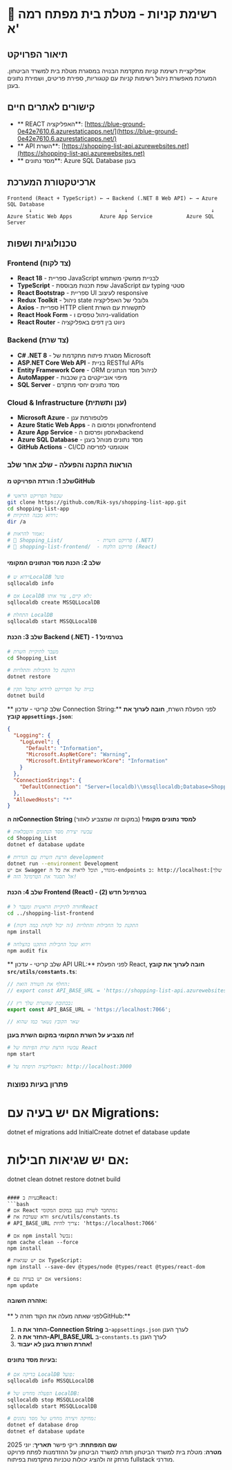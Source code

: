 # 🛒 רשימת קניות - מטלת בית מפתח רמה א'

##  תיאור הפרויקט

אפליקציית רשימת קניות מתקדמת הבנויה במסגרת מטלת בית למשרד הביטחון. המערכת מאפשרת ניהול רשימות קניות עם קטגוריות, ספירת פריטים, ושמירת נתונים בענן.

##  קישורים לאתרים חיים

- ** REACT האפליקציה**: [https://blue-ground-0e42e7610.6.azurestaticapps.net/](https://blue-ground-0e42e7610.6.azurestaticapps.net/)
- ** API השרת**: [https://shopping-list-api.azurewebsites.net](https://shopping-list-api.azurewebsites.net)
- ** מסד נתונים**: Azure SQL Database בענן

##  ארכיטקטורת המערכת

```
Frontend (React + TypeScript) ← → Backend (.NET 8 Web API) ← → Azure SQL Database
       ↓                              ↓                           ↓
Azure Static Web Apps         Azure App Service           Azure SQL Server
```

##  טכנולוגיות ושפות

### Frontend (צד לקוח)
- **React 18** - ספריית JavaScript לבניית ממשקי משתמש
- **TypeScript** - שפת תכנות מבוססת JavaScript עם typing סטטי
- **React Bootstrap** - ספריית UI לעיצוב responsive
- **Redux Toolkit** - ניהול state גלובלי של האפליקציה
- **Axios** - ספריית HTTP client לתקשורת עם השרת
- **React Hook Form** - ניהול טפסים ו-validation
- **React Router** - ניווט בין דפים באפליקציה

### Backend (צד שרת)
- **C# .NET 8** - מסגרת פיתוח מתקדמת של Microsoft
- **ASP.NET Core Web API** - בניית RESTful APIs
- **Entity Framework Core** - ORM לניהול מסד הנתונים
- **AutoMapper** - מיפוי אובייקטים בין שכבות
- **SQL Server** - מסד נתונים יחסי מתקדם

### Cloud & Infrastructure (ענן ותשתית)
- **Microsoft Azure** - פלטפורמת ענן
- **Azure Static Web Apps** - אחסון ופרסום הfrontend
- **Azure App Service** - אחסון ופרסום הbackend
- **Azure SQL Database** - מסד נתונים מנוהל בענן
- **GitHub Actions** - CI/CD אוטומטי לפריסה





 

### הוראות התקנה והפעלה - שלב אחר שלב

#### שלב 1: הורדת הפרויקט מGitHub
```bash
# שכפול הפרויקט הראשי
git clone https://github.com/Rik-sys/shopping-list-app.git
cd shopping-list-app
# וידוא מבנה התיקיות:
dir /a

# אמור להראות:
# 📁 Shopping_List/           - פרויקט השרת (.NET)
# 📁 shopping-list-frontend/  - פרויקט הלקוח (React)
```

#### שלב 2: הכנת מסד הנתונים המקומי
```bash
# וידוא שLocalDB פועל
sqllocaldb info

# אם LocalDB לא קיים, צור אותו:
sqllocaldb create MSSQLLocalDB

# התחלת LocalDB
sqllocaldb start MSSQLLocalDB
```

#### שלב 3: הכנת Backend (.NET) - בטרמינל 1
```bash
# מעבר לתיקיית השרת
cd Shopping_List

# התקנת כל החבילות והתלויות
dotnet restore

# בנייה של הפרויקט לוידוא שהכל תקין
dotnet build
```

** שלב קריטי - עדכון Connection String:**
לפני הפעלת השרת, **חובה לערוך את קובץ `appsettings.json`**:

```json
{
  "Logging": {
    "LogLevel": {
      "Default": "Information",
      "Microsoft.AspNetCore": "Warning",
      "Microsoft.EntityFrameworkCore": "Information"
    }
  },
  "ConnectionStrings": {
    "DefaultConnection": "Server=(localdb)\\mssqllocaldb;Database=ShoppingListDB;Trusted_Connection=true;TrustServerCertificate=true;MultipleActiveResultSets=true"
  },
  "AllowedHosts": "*"
}
```

**זה הConnection String למסד נתונים מקומי!** (במקום זה שמצביע לאזור)

```bash
# עכשיו יצירת מסד הנתונים והטבלאות
cd Shopping_List
dotnet ef database update

# הרצת השרת עם הגדרות development
dotnet run --environment Development
אם יש Swagger מוגדר, תוכל לראות את כל ה-endpoints ב: http://localhost:[כתובת השרת שלך]/swagger
# אל תסגור את הטרמינל הזה!
```

#### שלב 4: הכנת Frontend (React) - בטרמינל חדש (2)
```bash
# חזרה לתיקיית הראשית ומעבר לReact
cd ../shopping-list-frontend

# התקנת כל החבילות והתלויות (זה יכול לקחת כמה דקות)
npm install

# וידוא שכל החבילות הותקנו בהצלחה
npm audit fix
```

** שלב קריטי - עדכון API URL:**
לפני הפעלת React, **חובה לערוך את קובץ `src/utils/constants.ts`**:

```typescript
// החלף את השורה הזאת:
// export const API_BASE_URL = 'https://shopping-list-api.azurewebsites.net';

// בכתובת שהשרת שלך רץ:
export const API_BASE_URL = 'https://localhost:7066';

// שאר הקובץ נשאר כמו שהוא

```

**זה מצביע על השרת המקומי במקום השרת בענן!**

```bash
# עכשיו הרצת שרת הפיתוח של React
npm start

# האפליקציה תיפתח על: http://localhost:3000
```


###  פתרון בעיות נפוצות


# אם יש בעיה עם Migrations:
dotnet ef migrations add InitialCreate
dotnet ef database update

# אם יש שגיאות חבילות:
dotnet clean
dotnet restore
dotnet build
```

#### בעיות בReact:
```bash
# אם React מתחבר לשרת בענן במקום המקומי:
# וודא שערכת את src/utils/constants.ts
# API_BASE_URL צריך להיות: 'https://localhost:7066'

# אם npm install נכשל:
npm cache clean --force
npm install

# אם יש שגיאות TypeScript:
npm install --save-dev @types/node @types/react @types/react-dom

# אם יש בעיות עם versions:
npm update
```

#### אזהרה חשובה: 
** לפני שאתה מעלה את הקוד חזרה לGitHub:**
1. **החזר את ה-Connection String** ב-`appsettings.json` לערך הענן
2. **החזר את ה-API_BASE_URL** ב-`constants.ts` לערך הענן
3. **אחרת השרת בענן לא יעבוד!**

#### בעיות מסד נתונים:
```bash
# בדיקה אם LocalDB פועל:
sqllocaldb info MSSQLLocalDB

# הפעלה מחדש של LocalDB:
sqllocaldb stop MSSQLLocalDB
sqllocaldb start MSSQLLocalDB

# מחיקה ויצירה מחדש של מסד נתונים:
dotnet ef database drop
dotnet ef database update
```




**שם המפתחת**: ריקי פישר 
**תאריך**: יוני 2025  
**מטרה**: מטלת בית למשרד הביטחון 
תודה למשרד הביטחון על ההזדמנות לפתח פרויקט מרתק זה ולהציג יכולות טכניות מתקדמות בפיתוח fullstack מודרני.
